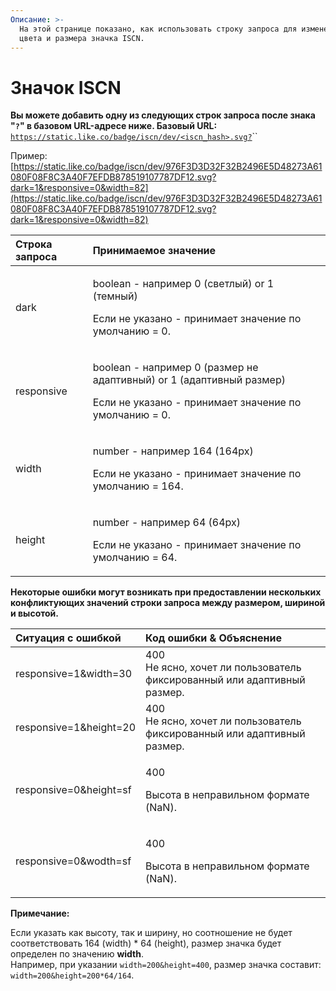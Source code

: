 ```yaml
---
Описание: >-
  На этой странице показано, как использовать строку запроса для изменения
  цвета и размера значка ISCN.
---
```


# Значок ISCN

**Вы можете добавить одну из следующих строк запроса после знака "`?`" в базовом URL-адресе ниже. Базовый URL:**   
[`https://static.like.co/badge/iscn/dev/<iscn_hash>.svg?`](https://static.like.co/badge/iscn/dev/<iscn_hash>.svg?)\`\`

Пример: [https://static.like.co/badge/iscn/dev/976F3D3D32F32B2496E5D48273A61080F08F8C3A40F7EFDB878519107787DF12.svg?dark=1&responsive=0&width=82](https://static.like.co/badge/iscn/dev/976F3D3D32F32B2496E5D48273A61080F08F8C3A40F7EFDB878519107787DF12.svg?dark=1&responsive=0&width=82)

<table>
  <thead>
    <tr>
      <th style="text-align:left">Строка запроса</th>
      <th style="text-align:left">Принимаемое значение</th>
    </tr>
  </thead>
  <tbody>
    <tr>
      <td style="text-align:left">dark</td>
      <td style="text-align:left">
        <p>boolean - например 0 (светлый) or 1 (темный)</p>
        <p>Если не указано - принимает значение по умолчанию = 0.</p>
      </td>
    </tr>
    <tr>
      <td style="text-align:left">responsive</td>
      <td style="text-align:left">
        <p>boolean - например 0 (размер не адаптивный) or 1 (адаптивный размер)</p>
        <p>Если не указано - принимает значение по умолчанию = 0.</p>
      </td>
    </tr>
    <tr>
      <td style="text-align:left">width</td>
      <td style="text-align:left">
        <p>number - например 164 (164px)</p>
        <p>Если не указано - принимает значение по умолчанию = 164.</p>
      </td>
    </tr>
    <tr>
      <td style="text-align:left">height</td>
      <td style="text-align:left">
        <p>number - например 64 (64px)</p>
        <p>Если не указано - принимает значение по умолчанию = 64.</p>
      </td>
    </tr>
  </tbody>
</table>

**Некоторые ошибки могут возникать при предоставлении нескольких конфликтующих значений строки запроса между размером, шириной и высотой.**

<table>
  <thead>
    <tr>
      <th style="text-align:left">Ситуация с ошибкой</th>
      <th style="text-align:left">Код ошибки &amp; Объяснение</th>
    </tr>
  </thead>
  <tbody>
    <tr>
      <td style="text-align:left">responsive=1&amp;width=30</td>
      <td style="text-align:left">400
        <br />Не ясно, хочет ли пользователь фиксированный или адаптивный размер.</td>
    </tr>
    <tr>
      <td style="text-align:left">responsive=1&amp;height=20</td>
      <td style="text-align:left">400
        <br />Не ясно, хочет ли пользователь фиксированный или адаптивный размер.</td>
    </tr>
    <tr>
      <td style="text-align:left">responsive=0&amp;height=sf</td>
      <td style="text-align:left">
        <p>400</p>
        <p>Высота в неправильном формате (NaN).</p>
      </td>
    </tr>
    <tr>
      <td style="text-align:left">responsive=0&amp;wodth=sf</td>
      <td style="text-align:left">
        <p>400</p>
        <p>Высота в неправильном формате (NaN).</p>
      </td>
    </tr>
  </tbody>
</table>

**Примечание:** 

Если указать как высоту, так и ширину, но соотношение не будет соответствовать 164 \(width\) \* 64 \(height\), размер значка будет определен по значению **width**.  
Например, при указании `width=200&height=400`, размер значка составит: `width=200&height=200*64/164`.



